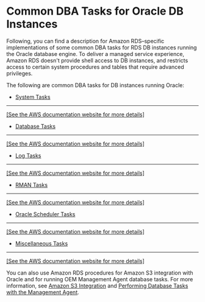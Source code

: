 # Common DBA Tasks for Oracle DB Instances<a name="Appendix.Oracle.CommonDBATasks"></a>

Following, you can find a description for Amazon RDS–specific implementations of some common DBA tasks for RDS DB instances running the Oracle database engine\. To deliver a managed service experience, Amazon RDS doesn't provide shell access to DB instances, and restricts access to certain system procedures and tables that require advanced privileges\. 

The following are common DBA tasks for DB instances running Oracle:
+ [System Tasks](Appendix.Oracle.CommonDBATasks.System.md)  
****    
<a name="dba-tasks-oracle-system-reference"></a>[\[See the AWS documentation website for more details\]](http://docs.aws.amazon.com/AmazonRDS/latest/UserGuide/Appendix.Oracle.CommonDBATasks.html)
+ [Database Tasks](Appendix.Oracle.CommonDBATasks.Database.md)  
****    
<a name="dba-tasks-oracle-database-reference"></a>[\[See the AWS documentation website for more details\]](http://docs.aws.amazon.com/AmazonRDS/latest/UserGuide/Appendix.Oracle.CommonDBATasks.html)
+ [Log Tasks](Appendix.Oracle.CommonDBATasks.Log.md)  
****    
<a name="dba-tasks-oracle-log-reference"></a>[\[See the AWS documentation website for more details\]](http://docs.aws.amazon.com/AmazonRDS/latest/UserGuide/Appendix.Oracle.CommonDBATasks.html)
+ [RMAN Tasks](Appendix.Oracle.CommonDBATasks.RMAN.md)  
****    
<a name="dba-tasks-oracle-rman-reference"></a>[\[See the AWS documentation website for more details\]](http://docs.aws.amazon.com/AmazonRDS/latest/UserGuide/Appendix.Oracle.CommonDBATasks.html)
+ [Oracle Scheduler Tasks](Appendix.Oracle.CommonDBATasks.Scheduler.md)  
****    
<a name="dba-tasks-oracle-scheduler-reference"></a>[\[See the AWS documentation website for more details\]](http://docs.aws.amazon.com/AmazonRDS/latest/UserGuide/Appendix.Oracle.CommonDBATasks.html)
+ [Miscellaneous Tasks](Appendix.Oracle.CommonDBATasks.Misc.md)  
****    
<a name="dba-tasks-oracle-misc-reference"></a>[\[See the AWS documentation website for more details\]](http://docs.aws.amazon.com/AmazonRDS/latest/UserGuide/Appendix.Oracle.CommonDBATasks.html)

You can also use Amazon RDS procedures for Amazon S3 integration with Oracle and for running OEM Management Agent database tasks\. For more information, see [Amazon S3 Integration](oracle-s3-integration.md) and [Performing Database Tasks with the Management Agent](Oracle.Options.OEMAgent.md#Oracle.Options.OEMAgent.DBTasks)\.